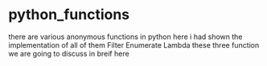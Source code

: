 # python_functions
there are various anonymous functions in python here i had shown the implementation of all of them
Filter
Enumerate
Lambda 
these three function we are going to discuss in breif here
